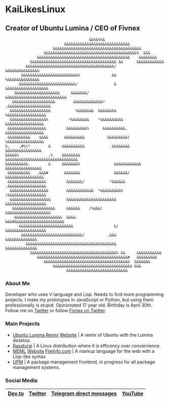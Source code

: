 # KaiLikesLinux
## Creator of Ubuntu Lumina / CEO of Fivnex

```
                                     &&%&%%&                                    
                          &&&&&&&&&&&&&&&&&&&&&&&&&&&&&                         
                     &&&&&&&&&&&&&&&&&&&&&&&&&&&&&&&&&&&&&&&                    
                 &&&&&&&&&&&&&&&&&&&&&&&&&&&&&&&&&&&&&&&&&%  &&&                
              &&&&&&&&&&&&&&&&&&&&&&&&&&&&&&&&&&&&&&&&&    &&&&&&&&             
           &&&&&&&&&&&&&&&&&&&&&&&&&&&&&&&&&&&&&& &&      &&&&&&&&&&&&          
         &&&&&&&&&&&&&&&&&&&&&&&&&&&&&&&&&&&&&&&/        &&&&&&&&&&&&&&&        
       &&&&&&&&&&&&&&&&&&&&&&&&&%              &&          %&&&&&&&&&&&&&&      
      &&&&&&&&&&&&&&&&&&&&&&&&&/                &       &&&&&&&&&&&&&&&&&&&     
    &&&&&&&&&&&&&&&&&&&&     &&&&&&&/             &&&&&&&&&&&&&&&&&&&&&&&&&&&   
   &&&&&&&&&&&&&&&&&&&        &&&&&&&&&&&&&*              ,&&&&&&&&&&&&&&&&&&&  
  &&&&&&&&&&&&&&&&&&           %&&&&&&&  &&&&&&&&           %&&&&&&&&&&&&&&&&&  
  &&&&&&&&&&&&&&&&%         *&&&&&&&&    *&&&&&&&&&&          &&&&&&&&&&&&&&&&& 
 &&&&&&&&&&&&&&&&&         &&&&&&&&&%      &&&&&&&&&&,         &&&&&&&&&&&&&&&&&
 &&&&&&&&&&    &&&&       &&&&&&&&&          &&&&&&&&&(        %&&&&&&&&&&&&&&&&
%,    ,#%(*        &     &&&&&&&&&&            &&&&&&&&         &&&&&&&&&&&&&&&&
&&&&&%             ,%    &&&&&&&&               &&&&&&&&&&&&&&&&&&&&&&&&&&&&&&&&
&&&&&&&&&&.        &     &&&&&&&%               &&&&&&&&&&&&    &&&&&&&&&&&&&&&&
 &&&&&&&&&&   ,&&&#       &&&&&&&               &&&&&&/        &&&&&&&&&&&&&&&&&
 &&&&&&&&&&&&&&&&&         &&&&&&&/           *&&&&&&         ,&&&&&&&&&&&&&&&&&
  &&&&&&&&&&&&&&&&&        &&&&&&&&&&&&  *&&&&&&&&&%         /&&&&&&&&&&&&&&&&& 
  &&&&&&&&&&&&&&&&&&       &&&&&&&&&&&&&&&&&&&&&&           &&&&&&&&&&&&&&&&&&  
   &&&&&&&&&&&&&&&&&&&     &&&&&&    /%&&&(               &&&&&&&&&&&&&&&&&&&&  
    &&&&&&&&&&&&&&&&&&&&&  &&&&.                  &&&#&&&&&&&&&&&&&&&&&&&&&&    
      &&&&&&&&&&&&&&&&&&&&&&&&                  &/       &&&&&&&&&&&&&&&&&&     
       &&&&&&&&&&&&&&&&&&&&&&&&&&&/          ,&&&           &&&&&&&&&&&&&&      
         &&&&&&&&&&&&&&&&&&&&&&&&&&&&&&&&&&&&&&&&         &&&&&&&&&&&&&&        
           &&&&&&&&&&&&&&&&&&&&&&&&&&&&&&&&&&&&&&% &&     &&&&&&&&&&&           
              &&&&&&&&&&&&&&&&&&&&&&&&&&&&&&&&&&&&&&&&#   &&&&&&&&&             
                 &&&&&&&&&&&&&&&&&&&&&&&&&&&&&&&&&&&&&&  &&&&&&&                
                     &&&&&&&&&&&&&&&&&&&&&&&&&&&&&&&&&&& &&&                    
                           &&&&&&&&&&&&&&&&&&&&&&&&&&&                          
```

### About Me
Developer who uses V language and Lisp. Needs to find more programming projects. I make my prototypes in JavaScirpt or Python, but using them professionally is stupid. Opinionated 17 year old. Birthday is April 30th. Follow me on [Twitter](https://twitter.com/KaiLikesLinux) or follow [Fivnex on Twitter](https://twitter.com/Fivnex). 

### Main Projects
- [Ubuntu Lumina Remix](https://twitter.com/UbuntuLumina) [Website](https://ubuntulumina.org) | A remix of Ubuntu with the Lumina desktop.
- [Rasaturai](https://twitter.com/rasaturai) | A Linux distribution where it is efficency over convienience.
- [MEML](https://twitter.com/MEMLLanguage) [Website](https://meml.kaix.live) [FileInfo.com](https://fileinfo.com/extension/meml) | A markup language for the web with a Lisp-like syntax
- [UPM](https://github.com/fivnex/upm) | A package management frontend, in progress for all package management systems.

### Social Media
| [Dev.to](https://dev.to/kailyons) | [Twitter](https://twitter.com/KaiLikesLinux) | [Telegram direct messages](https://t.me/kailovelinux) | [YouTube](https://www.youtube.com/channel/UCO7MWhBJmlp4L1FON75pK4g) |
| --- | --- | --- | --- |
